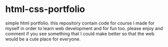 # html-css-portfolio
simple html portfolio.
this repository contain code for course I made for myself in order to learn web development and for fun too. please enjoy and comment if you see something that I could make better so that the web would be a cute place for everyone.

